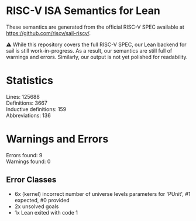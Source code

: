 # RISC-V ISA Semantics for Lean

These semantics are generated from the official RISC-V SPEC available at
https://github.com/riscv/sail-riscv/.

⚠️ While this repository covers the full RISC-V SPEC, our Lean backend for sail
is still work-in-progress. As a result, our semantics are still full of warnings
and errors. Similarly, our output is not yet polished for readability.
# Statistics

Lines: 125688  
Definitions: 3667  
Inductive definitions: 159  
Abbreviations: 136  

# Warnings and Errors

Errors found: 9  
Warnings found: 0  

## Error Classes

- 6x (kernel) incorrect number of universe levels parameters for 'PUnit', #1 expected, #0 provided
- 2x unsolved goals
- 1x Lean exited with code 1
